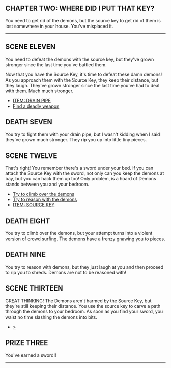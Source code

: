 ## CHAPTER TWO: WHERE DID I PUT THAT KEY?
You need to get rid of the demons, but the source key to get rid of them is lost somewhere in your house. You've misplaced it.

---

## SCENE ELEVEN
You need to defeat the demons with the source key, but they've grown stronger since the last time you've battled them.

Now that you have the Source Key, it's time to defeat these damn demons! As you approach them with the Source Key, they keep their distance, but they laugh. They've grown stronger since the last time you've had to deal with them. Much much stronger.

- [ITEM: DRAIN PIPE](/death-seven)
- [Find a deadly weapon](/scene-twelve)

## DEATH SEVEN
You try to fight them with your drain pipe, but I wasn't kidding when I said they've grown much stronger. They rip you up into little tiny pieces.

## SCENE TWELVE
That's right! You remember there's a sword under your bed. If you can attach the Source Key with the sword, not only can you keep the demons at bay, but you can hack them up too! Only problem, is a hoard of Demons stands between you and your bedroom.

- [Try to climb over the demons](/death-eight)
- [Try to reason with the demons](/death-nine)
- [ITEM: SOURCE KEY](/scene-thirteen)

## DEATH EIGHT
You try to climb over the demons, but your attempt turns into a violent version of crowd surfing. The demons have a frenzy gnawing you to pieces.

## DEATH NINE
You try to reason with demons, but they just laugh at you and then proceed to rip you to shreds. Demons are not to be reasoned with!

## SCENE THIRTEEN
GREAT THINKING! The Demons aren't harmed by the Source Key, but they're still keeping their distance. You use the source key to carve a path through the demons to your bedroom. As soon as you find your sword, you waist no time slashing the demons into bits.

- [>](/prize-three)

## PRIZE THREE

You've earned a sword!!

---